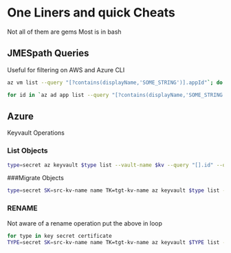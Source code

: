 # One Liners and quick Cheats

Not all of them are gems
Most is in bash

## JMESpath Queries

Useful for filtering on AWS and Azure CLI

```bash
az vm list --query "[?contains(displayName,'SOME_STRING')].appId"`; do az ad app delete --id $id; done
```

```bash
for id in `az ad app list --query "[?contains(displayName,'SOME_STRING')].appId"`; do az ad app delete --id $id; done
```

## Azure

Keyvault Operations

### List Objects

```bash
type=secret az keyvault $type list --vault-name $kv --query "[].id" --output tsv| cut -d/ -f5
```

###Migrate Objects

```bash
type=secret SK=src-kv-name name TK=tgt-kv-name az keyvault $type list --vault-name $SK --query "[].id"  --output tsv | while read line; do s=`echo $line | cut -d/ -f5-`; az keyvault $type backup --vault-name $SK --name $s --file-path s.bk && echo RESTORE && az keyvault $type restore --vault-name $TK --file-path s.bk ; don
```

### RENAME
Not aware of a rename operation put the above in loop 

```bash
for type in key secret certificate
TYPE=secret SK=src-kv-name name TK=tgt-kv-name az keyvault $TYPE list --vault-name $SK --query "[].id"  --output tsv | while read line; do s=`echo $line | cut -d/ -f5-`; az keyvault $TYPE backup --vault-name $SK --name $s --file-path s.bk && echo RESTORE && az keyvault $TYPE restore --vault-name $TK --file-path s.bk ; don
```
